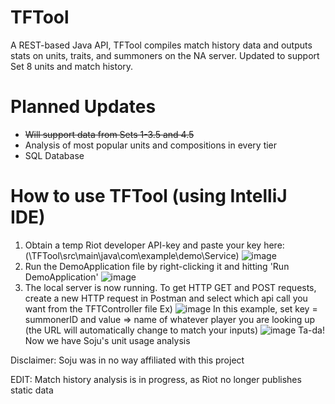 # TFTool
A REST-based Java API, TFTool compiles match history data and outputs stats on units, traits, and summoners on the NA server. Updated to support Set 8 units and match history.
# Planned Updates
* ~~Will support data from Sets 1-3.5 and 4.5~~
* Analysis of most popular units and compositions in every tier
* SQL Database
# How to use TFTool (using IntelliJ IDE)
1) Obtain a temp Riot developer API-key and paste your key here: (\TFTool\src\main\java\com\example\demo\Service)
![image](https://user-images.githubusercontent.com/33067558/121982076-d6d68380-cd5c-11eb-9e8b-c3c52e642dfd.png)
2) Run the DemoApplication file by right-clicking it and hitting 'Run DemoApplication'
![image](https://user-images.githubusercontent.com/33067558/121983177-e35bdb80-cd5e-11eb-8946-624ea80c9d9b.png)
3) The local server is now running. To get HTTP GET and POST requests, create a new HTTP request in Postman and select which api call you want from the TFTController file
Ex)
![image](https://user-images.githubusercontent.com/33067558/121982775-2f5a5080-cd5e-11eb-91b5-b5808a3c2c86.png)
In this example, set key = summonerID and value => name of whatever player you are looking up (the URL will automatically change to match your inputs)
![image](https://user-images.githubusercontent.com/33067558/121982940-7e07ea80-cd5e-11eb-8c70-7a9c5fe03b04.png)
Ta-da! Now we have Soju's unit usage analysis

Disclaimer: Soju was in no way affiliated with this project

EDIT: Match history analysis is in progress, as Riot no longer publishes static data
